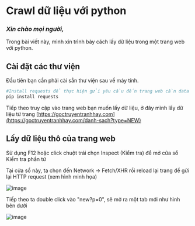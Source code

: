 # Crawl dữ liệu với python

### *Xin chào mọi người,*

Trong bài viết này, mình xin trình bày cách lấy dữ liệu trong một trang web với python.

## Cài đặt các thư viện

Đầu tiên bạn cần phải cài sẵn thư viện sau về máy tính.

```bash
#Install requests để thực hiện gửi yêu cầu đến trang web cần data
pip install requests
```

Tiếp theo truy cập vào trang web bạn muốn lấy dữ liệu, ở đây mình lấy dữ liệu từ trang [https://goctruyentranhhay.com](https://goctruyentranhhay.com/danh-sach?type=NEW)

## Lấy dữ liệu thô của trang web

Sử dụng F12 hoặc click chuột trái chọn Inspect (Kiểm tra) để mở cửa sổ Kiểm tra phần tử

Tại cửa sổ này, ta chọn đến Network -> Fetch/XHR rồi reload lại trang để gửi lại HTTP request (xem hình minh họa)

![image](https://user-images.githubusercontent.com/92797788/180935132-dae0552b-df8e-4aed-abc9-2a67794fbc35.png)

Tiếp theo ta double click vào "new?p=0", sẽ mở ra một tab mới như hình bên dưới

![image](https://user-images.githubusercontent.com/92797788/180935558-d942b18c-0c90-4d8e-adf8-b42c17a898c2.png)

